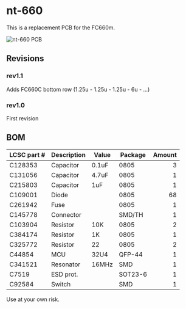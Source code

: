 # nt-660

This is a replacement PCB for the FC660m.

![nt-660 PCB](https://i.imgur.com/b8xruV9.png)

## Revisions

### rev1.1
Adds FC660C bottom row (1.25u - 1.25u - 1.25u - 6u - ...)

### rev1.0
First revision

## BOM

| LCSC part # | Description   | Value | Package  | Amount |
| ----------- | ------------- | ----- | -------- | ------:|
| C128353     | Capacitor     | 0.1uF | 0805     | 3      |
| C131056     | Capacitor     | 4.7uF | 0805     | 1      |
| C215803     | Capacitor     | 1uF   | 0805     | 1      |
| C109001     | Diode         |       | 0805     | 68     |
| C261942     | Fuse          |       | 0805     | 1      |
| C145778     | Connector     |       | SMD/TH   | 1      |
| C103904     | Resistor      | 10K   | 0805     | 2      |
| C384174     | Resistor      | 1K    | 0805     | 1      |
| C325772     | Resistor      | 22    | 0805     | 2      |
| C44854      | MCU           | 32U4  | QFP-44   | 1      |
| C341521     | Resonator     | 16MHz | SMD      | 1      |
| C7519       | ESD prot.     |       | SOT23-6  | 1      |
| C92584      | Switch        |       | SMD      | 1      |

Use at your own risk.
